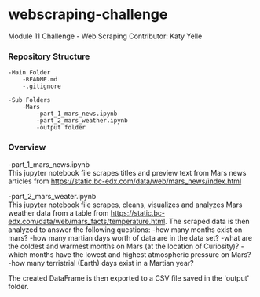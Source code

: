 # webscraping-challenge
Module 11 Challenge - Web Scraping
Contributor: Katy Yelle

### Repository Structure
    -Main Folder
        -README.md
        -.gitignore

    -Sub Folders
        -Mars
            -part_1_mars_news.ipynb
            -part_2_mars_weather.ipynb
            -output folder

### Overview
-part_1_mars_news.ipynb </br>
This jupyter notebook file scrapes titles and preview text from Mars news articles from https://static.bc-edx.com/data/web/mars_news/index.html 

-part_2_mars_weater.ipynb </br>
This jupyter notebook file scrapes, cleans, visualizes and analyzes Mars weather data from a table from https://static.bc-edx.com/data/web/mars_facts/temperature.html. The scraped data is then analyzed to answer the following questions: 
    -how many months exist on mars?
    -how many martian days worth of data are in the data set?
    -what are the coldest and warmest months on Mars (at the location of Curiosity)?
    -which months have the lowest and highest atmospheric pressure on Mars?
    -how many terristrial (Earth) days exist in a Martian year?
 
 The created DataFrame is then exported to a CSV file saved in the 'output' folder. 